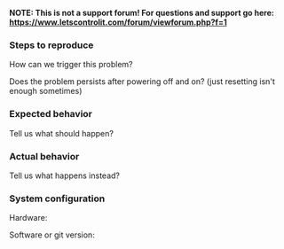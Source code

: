 **NOTE: This is not a support forum! For questions and support go here: https://www.letscontrolit.com/forum/viewforum.php?f=1**

### Steps to reproduce
How can we trigger this problem?

Does the problem persists after powering off and on? (just resetting isn't enough sometimes)

### Expected behavior
Tell us what should happen?

### Actual behavior
Tell us what happens instead?

### System configuration

Hardware:

Software or git version:
